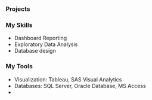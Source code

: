 ### Projects


### My Skills
* Dashboard Reporting
* Exploratory Data Analysis
* Database design



### My Tools
* Visualization: Tableau, SAS Visual Analytics
* Databases: SQL Server, Oracle Database, MS Access
* 
